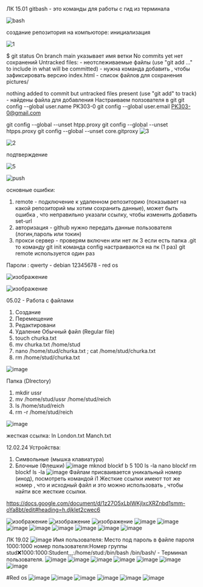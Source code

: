 ЛК 15.01
gitbash - это команды для работы с гид из терминала

![bash](https://github.com/Hottabik/6semestr/assets/113089655/b7031917-6ab5-495c-b330-3c6ce41dbfe5)

создание репозитория на компьюторе: инициализация

![1](https://github.com/Hottabik/6semestr/assets/113089655/64d71d54-65a9-4a44-8f36-2a320f053a7e)

$ git status
On branch main
указывает имя ветки
No commits yet
нет сохранений
Untracked files: - неотслеживаемые файлы 
  (use "git add <file>..." to include in what will be committed) - нужна команда добавить , чтобы зафиксировать версию
        index.html - список файлов для сохранения 
        pictures/

nothing added to commit but untracked files present (use "git add" to track) - найдены файла для добавления 
Настраиваем ползователя в git
git config --global user.name PK303-0
git config --global user.email PK303-0@gmail.com

git config --global --unset htpp.proxy
git config --global --unset htpps.proxy
git config --global --unset core.gitproxy
![3](https://github.com/Hottabik/6semestr/assets/113089655/f7386b4a-239b-410c-957a-1d8241220424)

![2](https://github.com/Hottabik/6semestr/assets/113089655/208ab0c6-cf11-42d0-b307-7322e6fb7ad8)

подтверждение 

![5](https://github.com/Hottabik/6semestr/assets/113089655/0b670c40-5a8a-4a02-8858-f7272fa2595b)

![push](https://github.com/Hottabik/6semestr/assets/113089655/4da52c50-f50c-435b-9826-7a22a6199455)

основные ошибки:
1) remote - подключение к удаленном репозиторию (показывает на какой репозиторий мы хотим сохранить данные), может быть ошибка , что неправильно указали ссылку, чтобы изменить добавить set-url
2) авторизация - github нужно передать данные пользователя (логин,пароль или токин)
3) прокси сервер - проверям включен или нет
лк 3
если есть папка .git то команду git init
команда config настраиваются на пк (1 раз)
git remote используется один раз

Пароли :
qwerty - debian
12345678 - red os

![изображение](https://github.com/Hottabik/6semestr/assets/113089655/7c4fc59d-369f-48c9-aee7-5bce4042e30e)

![изображение](https://github.com/Hottabik/6semestr/assets/113089655/a9c805ff-ee42-420e-9e43-fe7028971dd1)

05.02 - Работа с файлами
1) Создание
2) Перемещение
3) Редактировани
4) Удаление
Обычный файл (Regular file)
1) touch churka.txt
2) mv churka.txt /home/stud
3) nano /home/stud/churka.txt ; cat  /home/stud/churka.txt
4) rm  /home/stud/churka.txt
   
![image](https://github.com/Hottabik/6semestr/assets/113089655/945d2fe0-4784-4de9-9abe-ae114f47e2ff)

Папка (DIrectory)
1) mkdir ussr
2) mv  /home/stud/ussr /home/stud/reich
3) ls /home/stud/reich
4) rm -r  /home/stud/reich

![image](https://github.com/Hottabik/6semestr/assets/113089655/c8be093a-37a2-4f48-84ad-94d12ab7817a)

жесткая ссылка:
ln London.txt Manch.txt

12.02.24
Устройства:
1. Символьные (мышка клавиатура)
2. Блочные (Флешки)
   ![image](https://github.com/Hottabik/6semestr/assets/113089655/5343dd85-e6d1-452b-b6e7-0e4cf3fe9427)
mknod blockf b 5 100
ls -la
nano blockf
rm blockf
ls -la
![image](https://github.com/Hottabik/6semestr/assets/113089655/729bb147-4503-48f0-b1c4-33a5a182b253)
Файлам присваивается уникальный номер (инод), посмотреть командой i1
Жесткие ссылки имеют тот же номер , что и исходный файл и это можно использовать , чтобы найти все жесткие ссылки.

https://docs.google.com/document/d/1z27O5xLblWKjIxcXRZnbd1smm-oYa8bt/edit#heading=h.djklet2cwec6

![изображение](https://github.com/Hottabik/6semestr/assets/113089655/10c50f65-15a9-4c5c-b382-a2d424a446a9)
![изображение](https://github.com/Hottabik/6semestr/assets/113089655/add49044-8057-4938-b5c1-be4bfa3e94aa)
![изображение](https://github.com/Hottabik/6semestr/assets/113089655/2878700e-880c-4d16-ba54-e0d3f91fe883)
![image](https://github.com/Hottabik/6semestr/assets/113089655/6d23a08c-82eb-4b34-863f-e44d0c704e8b)
![image](https://github.com/Hottabik/6semestr/assets/113089655/2d5a439e-3384-4e5c-91ff-ee2336c5245e)
![image](https://github.com/Hottabik/6semestr/assets/113089655/af5c5705-47b9-40d2-aa5c-46c4b3b112f5)
![image](https://github.com/Hottabik/6semestr/assets/113089655/2e376d05-1e95-4e2f-a78a-e9c69826aeca)
![image](https://github.com/Hottabik/6semestr/assets/113089655/af6b30ab-4543-4b4f-a1e2-40766bbae5d0)
![image](https://github.com/Hottabik/6semestr/assets/113089655/cd3330d1-d268-4001-b6af-bcd6b5b255da)
![image](https://github.com/Hottabik/6semestr/assets/113089655/1e515794-86b9-4c3c-a439-e90ea74913be)
![image](https://github.com/Hottabik/6semestr/assets/113089655/adde3044-5d4a-483d-a05b-9b15a1768ad2)

ЛК 19.02
![image](https://github.com/Hottabik/6semestr/assets/113089655/2a14b0d2-b54c-4c41-b6a7-b34f5e194eea)
Имя пользователя:
Место под пароль в файле пароля 
1000:1000
номер пользователя:Номер группы
stud:x:1000:1000:Student,,,:/home/stud:/bin/bash
/bin/bash/ - Терминал пользователя.
![image](https://github.com/Hottabik/6semestr/assets/113089655/5f9d8a3f-b48d-4b75-95f5-1e700b2a735a)
![image](https://github.com/Hottabik/6semestr/assets/113089655/635b8e7c-155c-4b93-bbca-8f716ecdb575)
![image](https://github.com/Hottabik/6semestr/assets/113089655/4b9126ac-0d64-4445-8b68-63d437d8fd0b)
![image](https://github.com/Hottabik/6semestr/assets/113089655/8b25a89c-2ae2-4568-8006-70653b05c6ce)
![image](https://github.com/Hottabik/6semestr/assets/113089655/16695f01-64c5-47ea-b6a7-07c48b8a315f)
![image](https://github.com/Hottabik/6semestr/assets/113089655/839c8072-7fb2-49a9-9358-714c5fa26345)
![image](https://github.com/Hottabik/6semestr/assets/113089655/a53d36cb-e388-40b7-851a-7f6993bb5995)


#Red os
![image](https://github.com/Hottabik/6semestr/assets/113089655/a619335c-b8ad-476d-a3b2-34fd7ef6bf25)
![image](https://github.com/Hottabik/6semestr/assets/113089655/48f708a9-49ed-429b-84e1-08ea2a758b57)
![image](https://github.com/Hottabik/6semestr/assets/113089655/d86fc13e-b508-4364-b634-d52e59501690)
![image](https://github.com/Hottabik/6semestr/assets/113089655/b2c36d57-7701-41d0-a3b5-336ab2da3e54)
![image](https://github.com/Hottabik/6semestr/assets/113089655/a790cbd8-1d23-4412-aa31-fbf1fbcd7d16)
![image](https://github.com/Hottabik/6semestr/assets/113089655/9d9cce5f-5d4b-4129-a18c-4708aea41383)


